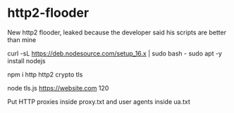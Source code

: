 # http2-flooder

New http2 flooder, leaked because the developer said his scripts are better than mine 


curl -sL https://deb.nodesource.com/setup_16.x | sudo bash -
sudo apt -y install nodejs

npm i http http2 crypto tls

node tls.js https://website.com 120

Put HTTP proxies inside proxy.txt and user agents inside ua.txt
